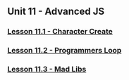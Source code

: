 ## Unit 11 - Advanced JS


### [Lesson 11.1 - Character Create](https://www.youtube.com/watch?v=6_Qi4yg8jQg&list=PLgJ8UgkiorClIZdJL_PasNdUR0yWjBCBP&index=1&t=0s)

### [Lesson 11.2 - Programmers Loop](https://www.youtube.com/watch?v=Ph519qG6b9Q&list=PLgJ8UgkiorClIZdJL_PasNdUR0yWjBCBP&index=2)

### [Lesson 11.3 - Mad Libs](https://www.youtube.com/watch?v=UNQTZmYk9p0&list=PLgJ8UgkiorClIZdJL_PasNdUR0yWjBCBP&index=3)
